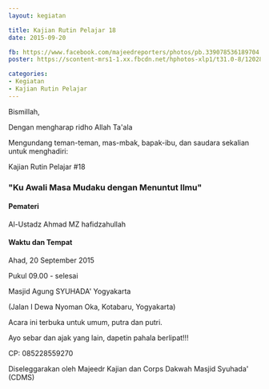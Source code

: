 ```yaml
---
layout: kegiatan

title: Kajian Rutin Pelajar 18
date: 2015-09-20

fb: https://www.facebook.com/majeedreporters/photos/pb.339078536189704.-2207520000.1451133536./826424074121812/
poster: https://scontent-mrs1-1.xx.fbcdn.net/hphotos-xlp1/t31.0-8/12028675_826424074121812_570245174356744566_o.jpg

categories:
- Kegiatan
- Kajian Rutin Pelajar
---
```


Bismillah,

Dengan mengharap ridho Allah Ta'ala

Mengundang teman-teman, mas-mbak, bapak-ibu, dan saudara sekalian untuk menghadiri:


Kajian Rutin Pelajar #18

### "Ku Awali Masa Mudaku dengan Menuntut Ilmu"

#### Pemateri
Al-Ustadz Ahmad MZ hafidzahullah

#### Waktu dan Tempat
Ahad, 20 September 2015

Pukul 09.00 - selesai

Masjid Agung SYUHADA' Yogyakarta

(Jalan I Dewa Nyoman Oka, Kotabaru, Yogyakarta)

Acara ini terbuka untuk umum, putra dan putri.

Ayo sebar dan ajak yang lain, dapetin pahala berlipat!!!

CP: 085228559270

Diseleggarakan oleh Majeedr Kajian dan Corps Dakwah Masjid Syuhada' (CDMS)

